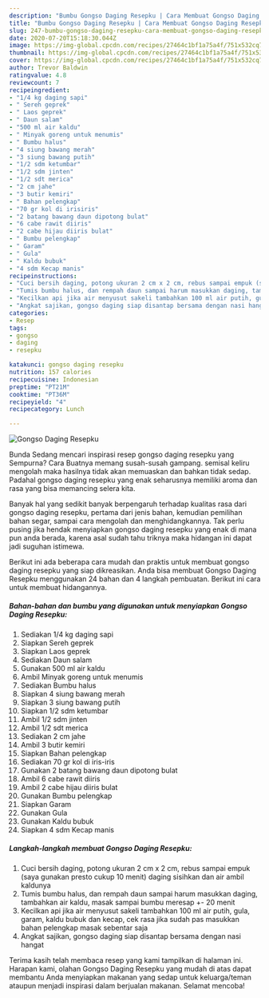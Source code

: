 ```yaml
---
description: "Bumbu Gongso Daging Resepku | Cara Membuat Gongso Daging Resepku Yang Bikin Ngiler"
title: "Bumbu Gongso Daging Resepku | Cara Membuat Gongso Daging Resepku Yang Bikin Ngiler"
slug: 247-bumbu-gongso-daging-resepku-cara-membuat-gongso-daging-resepku-yang-bikin-ngiler
date: 2020-07-20T15:18:30.044Z
image: https://img-global.cpcdn.com/recipes/27464c1bf1a75a4f/751x532cq70/gongso-daging-resepku-foto-resep-utama.jpg
thumbnail: https://img-global.cpcdn.com/recipes/27464c1bf1a75a4f/751x532cq70/gongso-daging-resepku-foto-resep-utama.jpg
cover: https://img-global.cpcdn.com/recipes/27464c1bf1a75a4f/751x532cq70/gongso-daging-resepku-foto-resep-utama.jpg
author: Trevor Baldwin
ratingvalue: 4.8
reviewcount: 7
recipeingredient:
- "1/4 kg daging sapi"
- " Sereh geprek"
- " Laos geprek"
- " Daun salam"
- "500 ml air kaldu"
- " Minyak goreng untuk menumis"
- " Bumbu halus"
- "4 siung bawang merah"
- "3 siung bawang putih"
- "1/2 sdm ketumbar"
- "1/2 sdm jinten"
- "1/2 sdt merica"
- "2 cm jahe"
- "3 butir kemiri"
- " Bahan pelengkap"
- "70 gr kol di irisiris"
- "2 batang bawang daun dipotong bulat"
- "6 cabe rawit diiris"
- "2 cabe hijau diiris bulat"
- " Bumbu pelengkap"
- " Garam"
- " Gula"
- " Kaldu bubuk"
- "4 sdm Kecap manis"
recipeinstructions:
- "Cuci bersih daging, potong ukuran 2 cm x 2 cm, rebus sampai empuk (saya gunakan presto cukup 10 menit) daging sisihkan dan air ambil kaldunya"
- "Tumis bumbu halus, dan rempah daun sampai harum masukkan daging, tambahkan air kaldu, masak sampai bumbu meresap +- 20 menit"
- "Kecilkan api jika air menyusut sakeli tambahkan 100 ml air putih, gula, garam, kaldu bubuk dan kecap, cek rasa jika sudah pas masukkan bahan pelengkap masak sebentar saja"
- "Angkat sajikan, gongso daging siap disantap bersama dengan nasi hangat"
categories:
- Resep
tags:
- gongso
- daging
- resepku

katakunci: gongso daging resepku 
nutrition: 157 calories
recipecuisine: Indonesian
preptime: "PT21M"
cooktime: "PT36M"
recipeyield: "4"
recipecategory: Lunch

---
```



![Gongso Daging Resepku](https://img-global.cpcdn.com/recipes/27464c1bf1a75a4f/751x532cq70/gongso-daging-resepku-foto-resep-utama.jpg)

Bunda Sedang mencari inspirasi resep gongso daging resepku yang Sempurna? Cara Buatnya memang susah-susah gampang. semisal keliru mengolah maka hasilnya tidak akan memuaskan dan bahkan tidak sedap. Padahal gongso daging resepku yang enak seharusnya memiliki aroma dan rasa yang bisa memancing selera kita.

Banyak hal yang sedikit banyak berpengaruh terhadap kualitas rasa dari gongso daging resepku, pertama dari jenis bahan, kemudian pemilihan bahan segar, sampai cara mengolah dan menghidangkannya. Tak perlu pusing jika hendak menyiapkan gongso daging resepku yang enak di mana pun anda berada, karena asal sudah tahu triknya maka hidangan ini dapat jadi suguhan istimewa.




Berikut ini ada beberapa cara mudah dan praktis untuk membuat gongso daging resepku yang siap dikreasikan. Anda bisa membuat Gongso Daging Resepku menggunakan 24 bahan dan 4 langkah pembuatan. Berikut ini cara untuk membuat hidangannya.

<!--inarticleads1-->

##### Bahan-bahan dan bumbu yang digunakan untuk menyiapkan Gongso Daging Resepku:

1. Sediakan 1/4 kg daging sapi
1. Siapkan  Sereh geprek
1. Siapkan  Laos geprek
1. Sediakan  Daun salam
1. Gunakan 500 ml air kaldu
1. Ambil  Minyak goreng untuk menumis
1. Sediakan  Bumbu halus
1. Siapkan 4 siung bawang merah
1. Siapkan 3 siung bawang putih
1. Siapkan 1/2 sdm ketumbar
1. Ambil 1/2 sdm jinten
1. Ambil 1/2 sdt merica
1. Sediakan 2 cm jahe
1. Ambil 3 butir kemiri
1. Siapkan  Bahan pelengkap
1. Sediakan 70 gr kol di iris-iris
1. Gunakan 2 batang bawang daun dipotong bulat
1. Ambil 6 cabe rawit diiris
1. Ambil 2 cabe hijau diiris bulat
1. Gunakan  Bumbu pelengkap
1. Siapkan  Garam
1. Gunakan  Gula
1. Gunakan  Kaldu bubuk
1. Siapkan 4 sdm Kecap manis




<!--inarticleads2-->

##### Langkah-langkah membuat Gongso Daging Resepku:

1. Cuci bersih daging, potong ukuran 2 cm x 2 cm, rebus sampai empuk (saya gunakan presto cukup 10 menit) daging sisihkan dan air ambil kaldunya
1. Tumis bumbu halus, dan rempah daun sampai harum masukkan daging, tambahkan air kaldu, masak sampai bumbu meresap +- 20 menit
1. Kecilkan api jika air menyusut sakeli tambahkan 100 ml air putih, gula, garam, kaldu bubuk dan kecap, cek rasa jika sudah pas masukkan bahan pelengkap masak sebentar saja
1. Angkat sajikan, gongso daging siap disantap bersama dengan nasi hangat




Terima kasih telah membaca resep yang kami tampilkan di halaman ini. Harapan kami, olahan Gongso Daging Resepku yang mudah di atas dapat membantu Anda menyiapkan makanan yang sedap untuk keluarga/teman ataupun menjadi inspirasi dalam berjualan makanan. Selamat mencoba!
